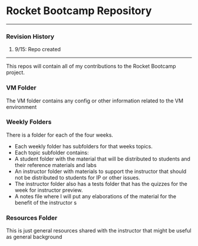 # Rocket Bootcamp Repository

---

### Revision History
1. 9/15: Repo created

----

This repos will contain all of my contributions to the Rocket Bootcamp project.

### VM Folder

The VM folder contains any config or other information related to the VM environment

### Weekly Folders

There is a folder for each of the four weeks. 
- Each weekly folder has subfolders for that weeks topics.
- Each topic subfolder contains:
- A student folder with the material that will be distributed to students and their reference materials and labs
- An instructor folder with materials to support the instructor that should not be distributed to students for IP or other issues.
- The instructor folder also has a tests folder that has the quizzes for the week for instructor preview.
- A notes file where I will put any elaborations of the material for the benefit of the instructor
s

### Resources Folder

This is just general resources shared with the instructor that might be useful as general background
